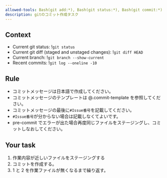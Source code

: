 ```yaml
---
allowed-tools: Bash(git add:*), Bash(git status:*), Bash(git commit:*)
description: gitのコミット作成タスク
---
```


## Context

- Current git status: !`git status`
- Current git diff (staged and unstaged changes): !`git diff HEAD`
- Current branch: !`git branch --show-current`
- Recent commits: !`git log --oneline -10`

## Rule

- コミットメッセージは日本語で作成してください。
- コミットメッセージのテンプレートは @.commit-template を参照してください。
- コミットメッセージの最後に`#Issue番号`を記載してください。
- `#Issue番号`が分からない場合は記載しなくてよいです。
- pre-commit でエラーが出た場合再度同じファイルをステージングし、コミットしなおしてください。

## Your task

1. 作業内容が近しいファイルをステージングする
2. コミットを作成する。
3. 1 と 2 を作業ファイルが無くなるまで繰り返す。
